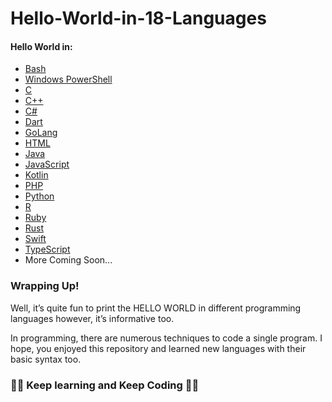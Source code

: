 # Hello-World-in-18-Languages
<h4> Hello World in:</h4>

- <a href="https://github.com/MrKrishnaAgarwal/Hello-World-18-Languages/blob/main/Bash">Bash</a>
- <a href="https://github.com/MrKrishnaAgarwal/Hello-World-18-Languages/blob/main/Windows PowerShell">Windows PowerShell</a>
- <a href="https://github.com/MrKrishnaAgarwal/Hello-World-18-Languages/blob/main/main.c">C</a>
- <a href="https://github.com/MrKrishnaAgarwal/Hello-World-18-Languages/blob/main/main.cpp">C++</a>
- <a href="https://github.com/MrKrishnaAgarwal/Hello-World-18-Languages/blob/main/main.cs">C#</a>
- <a href="https://github.com/MrKrishnaAgarwal/Hello-World-18-Languages/blob/main/main.dart">Dart</a>
- <a href="https://github.com/MrKrishnaAgarwal/Hello-World-18-Languages/blob/main/main.go">GoLang</a>
- <a href="https://github.com/MrKrishnaAgarwal/Hello-World-18-Languages/blob/main/main.html">HTML</a>
- <a href="https://github.com/MrKrishnaAgarwal/Hello-World-18-Languages/blob/main/main.java">Java</a>
- <a href="https://github.com/MrKrishnaAgarwal/Hello-World-18-Languages/blob/main/main.js">JavaScript</a>
- <a href="https://github.com/MrKrishnaAgarwal/Hello-World-18-Languages/blob/main/main.kt">Kotlin</a>
- <a href="https://github.com/MrKrishnaAgarwal/Hello-World-18-Languages/blob/main/main.php">PHP</a>
- <a href="https://github.com/MrKrishnaAgarwal/Hello-World-18-Languages/blob/main/main.py">Python</a>
- <a href="https://github.com/MrKrishnaAgarwal/Hello-World-18-Languages/blob/main/main.r">R</a>
- <a href="https://github.com/MrKrishnaAgarwal/Hello-World-18-Languages/blob/main/main.rb">Ruby</a>
- <a href="https://github.com/MrKrishnaAgarwal/Hello-World-18-Languages/blob/main/main.rs">Rust</a>
- <a href="https://github.com/MrKrishnaAgarwal/Hello-World-18-Languages/blob/main/main.swift">Swift</a>
- <a href="https://github.com/MrKrishnaAgarwal/Hello-World-18-Languages/blob/main/main.ts">TypeScript</a>
- More Coming Soon...
<h3>Wrapping Up!</h3>
Well, it’s quite fun to print the HELLO WORLD in different programming languages however, it’s informative too.

In programming, there are numerous techniques to code a single program. I hope, you enjoyed this repository and learned new languages with their basic syntax too.

<h3>👨‍💻 Keep learning and Keep Coding 👩‍💻</h3>
